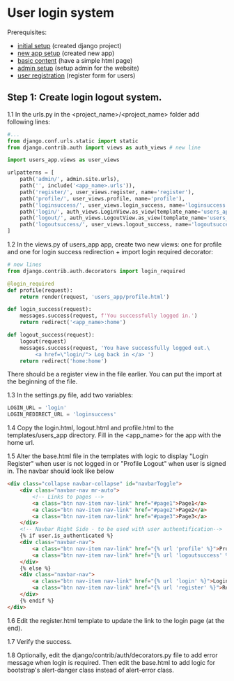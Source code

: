 # User login system

Prerequisites: 

- [initial setup](../../initial_setup/) (created django project)
- [new app setup](../new_app_setup/) (created new app)
- [basic content](../basic_content/) (have a simple html page)
- [admin setup](../admin_setup/) (setup admin for the website)
- [user registration](../user_registration/) (register form for users)



## Step 1: Create login logout system.

1.1 In the urls.py in the <project_name>/<project_name> folder add following lines:

```python
#...
from django.conf.urls.static import static
from django.contrib.auth import views as auth_views # new line

import users_app.views as user_views

urlpatterns = [
    path('admin/', admin.site.urls),
    path('', include('<app_name>.urls')),
    path('register/', user_views.register, name='register'),
    path('profile/', user_views.profile, name='profile'),
    path('loginsuccess/', user_views.login_success, name='loginsuccess'),
    path('login/', auth_views.LoginView.as_view(template_name='users_app/login.html'), name='login'),
    path('logout/', auth_views.LogoutView.as_view(template_name='users_app/logout.html'), name='logout'), 
    path('logoutsuccess/', user_views.logout_success, name='logoutsuccess'),
]
```

1.2 In the views.py of users_app app, create two new views: one for profile and one for login success redirection + import login required decorator:

```python
# new lines
from django.contrib.auth.decorators import login_required

@login_required
def profile(request):
    return render(request, 'users_app/profile.html')

def login_success(request):
    messages.success(request, f'You successfully logged in.')
    return redirect('<app_name>:home')

def logout_success(request):
    logout(request)
    messages.success(request, 'You have successfully logged out.\
         <a href=\"login/"> Log back in </a> ')
    return redirect('home:home')

```

There should be a register view in the file earlier. You can put the import at the beginning of the file.

1.3 In the settings.py file, add two variables:


```python
LOGIN_URL = 'login'
LOGIN_REDIRECT_URL = 'loginsuccess'
```

1.4 Copy the login.html, logout.html and profile.html to the templates/users_app directory. Fill in the <app_name> for the app with the home url.

1.5 Alter the base.html file in the templates with logic to display "Login Register" when user is not logged in or "Profile Logout" when user is signed in. The navbar should look like below

```html
<div class="collapse navbar-collapse" id="navbarToggle">
    <div class="navbar-nav mr-auto">
        <!-- Links to pages -->
        <a class="btn nav-item nav-link" href="#page1">Page1</a>
        <a class="btn nav-item nav-link" href="#page2">Page2</a>
        <a class="btn nav-item nav-link" href="#page3">Page3</a>
    </div>
    <!-- Navbar Right Side - to be used with user authentification-->
    {% if user.is_authenticated %}
    <div class="navbar-nav">
        <a class="btn nav-item nav-link" href="{% url 'profile' %}">Profile</a>
        <a class="btn nav-item nav-link" href="{% url 'logoutsuccess' %}">Logout</a>
    </div>
    {% else %}
    <div class="navbar-nav">
        <a class="btn nav-item nav-link" href="{% url 'login' %}">Login</a>
        <a class="btn nav-item nav-link" href="{% url 'register' %}">Register</a>
    </div>
    {% endif %}
</div>
```

1.6 Edit the register.html template to update the link to the login page (at the end).

1.7 Verify the success.

1.8 Optionally, edit the django/contrib/auth/decorators.py file to add error message when login is required. Then edit the base.html to add logic for bootstrap's alert-danger class instead of alert-error class.